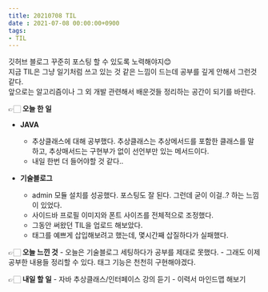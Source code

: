 ```yaml
---
title: 20210708 TIL
date : 2021-07-08 00:00:00+0900
tags:
- TIL
---
```


깃허브 블로그 꾸준히 포스팅 할 수 있도록 노력해야지😊  
지금 TIL은 그냥 일기처럼 쓰고 있는 것 같은 느낌이 드는데 공부를 깊게 안해서 그런것 같다.  
앞으로는 알고리즘이나 그 외 개발 관련해서 배운것들 정리하는 공간이 되기를 바란다.  

👉🏻 **오늘 한 일**
* **JAVA**
	- 추상클래스에 대해 공부했다. 추상클래스는 추상메서드를 포함한 클래스를 말하고, 추상매서드는 구현부가 없이 선언부만 있는 메서드이다.
	- 내일 한번 더 들어야할 것 같다..

* **기술블로그**
	- admin 모듈 설치를 성공했다. 포스팅도 잘 된다. 그런데 굳이 이걸..? 하는 느낌이 있었다.
	- 사이드바 프로필 이미지와 폰트 사이즈를 전체적으로 조정했다.
	- 그동안 써왔던 TIL을 업로드 해보았다.
	- 태그를 예쁘게 삽입해보려고 했는데, 몇시간째 삽질하다가 실패했다.

👉🏻 **오늘 느낀 것**
	- 오늘은 기술블로그 세팅하다가 공부를 제대로 못했다.
	- 그래도 이제 공부한 내용들 정리할 수 있다. 태그 기능은 천천히 구현해야겠다.

👉🏻 **내일 할 일**
	- 자바 추상클래스/인터페이스 강의 듣기
	- 이력서 마인드맵 해보기

